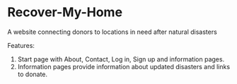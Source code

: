 # Recover-My-Home

A website connecting donors to locations in need after natural disasters

Features:
1. Start page with About, Contact, Log in, Sign up and information pages.
2. Information pages provide information about updated disasters and links to donate.
